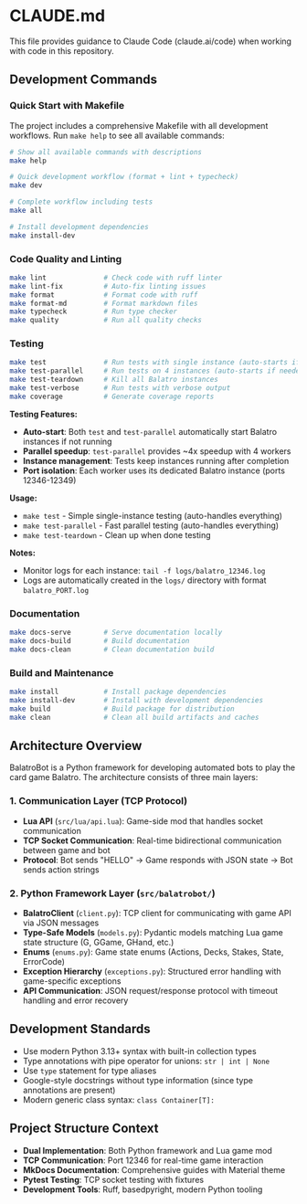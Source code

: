 # CLAUDE.md

This file provides guidance to Claude Code (claude.ai/code) when working with code in this repository.

## Development Commands

### Quick Start with Makefile

The project includes a comprehensive Makefile with all development workflows. Run `make help` to see all available commands:

```bash
# Show all available commands with descriptions
make help

# Quick development workflow (format + lint + typecheck)
make dev

# Complete workflow including tests
make all

# Install development dependencies
make install-dev
```

### Code Quality and Linting

```bash
make lint              # Check code with ruff linter
make lint-fix          # Auto-fix linting issues
make format            # Format code with ruff
make format-md         # Format markdown files
make typecheck         # Run type checker
make quality           # Run all quality checks
```

### Testing

```bash
make test              # Run tests with single instance (auto-starts if needed)
make test-parallel     # Run tests on 4 instances (auto-starts if needed)
make test-teardown     # Kill all Balatro instances
make test-verbose      # Run tests with verbose output
make coverage          # Generate coverage reports
```

**Testing Features:**

- **Auto-start**: Both `test` and `test-parallel` automatically start Balatro instances if not running
- **Parallel speedup**: `test-parallel` provides ~4x speedup with 4 workers
- **Instance management**: Tests keep instances running after completion
- **Port isolation**: Each worker uses its dedicated Balatro instance (ports 12346-12349)

**Usage:**

- `make test` - Simple single-instance testing (auto-handles everything)
- `make test-parallel` - Fast parallel testing (auto-handles everything)
- `make test-teardown` - Clean up when done testing

**Notes:**

- Monitor logs for each instance: `tail -f logs/balatro_12346.log`
- Logs are automatically created in the `logs/` directory with format `balatro_PORT.log`

### Documentation

```bash
make docs-serve        # Serve documentation locally
make docs-build        # Build documentation
make docs-clean        # Clean documentation build
```

### Build and Maintenance

```bash
make install           # Install package dependencies
make install-dev       # Install with development dependencies
make build             # Build package for distribution
make clean             # Clean all build artifacts and caches
```

## Architecture Overview

BalatroBot is a Python framework for developing automated bots to play the card game Balatro. The architecture consists of three main layers:

### 1. Communication Layer (TCP Protocol)

- **Lua API** (`src/lua/api.lua`): Game-side mod that handles socket communication
- **TCP Socket Communication**: Real-time bidirectional communication between game and bot
- **Protocol**: Bot sends "HELLO" → Game responds with JSON state → Bot sends action strings

### 2. Python Framework Layer (`src/balatrobot/`)

- **BalatroClient** (`client.py`): TCP client for communicating with game API via JSON messages
- **Type-Safe Models** (`models.py`): Pydantic models matching Lua game state structure (G, GGame, GHand, etc.)
- **Enums** (`enums.py`): Game state enums (Actions, Decks, Stakes, State, ErrorCode)
- **Exception Hierarchy** (`exceptions.py`): Structured error handling with game-specific exceptions
- **API Communication**: JSON request/response protocol with timeout handling and error recovery

## Development Standards

- Use modern Python 3.13+ syntax with built-in collection types
- Type annotations with pipe operator for unions: `str | int | None`
- Use `type` statement for type aliases
- Google-style docstrings without type information (since type annotations are present)
- Modern generic class syntax: `class Container[T]:`

## Project Structure Context

- **Dual Implementation**: Both Python framework and Lua game mod
- **TCP Communication**: Port 12346 for real-time game interaction
- **MkDocs Documentation**: Comprehensive guides with Material theme
- **Pytest Testing**: TCP socket testing with fixtures
- **Development Tools**: Ruff, basedpyright, modern Python tooling
